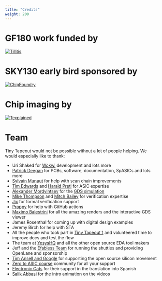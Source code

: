 ```yaml
---
title: "Credits"
weight: 200
---
```


# GF180 work funded by

<a href="https://www.tillitis.se/"> <img src="/images/tillitis.png" alt="Tillitis"> </a>

# SKY130 early bird sponsored by

<a href="https://chipfoundry.io"> <img src="/images/chipfoundry.png" alt="ChipFoundry"> </a>

# Chip imaging by

<a href="https://texplained.com"> <img src="/images/texplained.jpg" alt="Texplained"> </a>

# Team

Tiny Tapeout would not be possible without a lot of people helping. We would especially like to thank:

* Uri Shaked for [Wokwi](https://wokwi.com/) development and lots more
* [Patrick Deegan](https://psychogenic.com/) for PCBs, software, documentation, SpASICs and lots more
* [Sylvain Munaut](https://twitter.com/tnt) for help with scan chain improvements
* [Tim Edwards](https://www.linkedin.com/in/tim-edwards-4376a18/) and [Harald Pretl](https://www.linkedin.com/in/harald-pretl-4911ba10/) for ASIC expertise
* [Alexander Mordvintsev](https://znah.net/) for the [GDS simulation](https://znah.net/tt09/)
* [Mike Thompson](https://www.linkedin.com/in/michael-thompson-0a581a/) and [Mitch Bailey](https://www.linkedin.com/in/mitch-bailey-8ba0b45/) for verification expertise
* [Jix](https://twitter.com/jix_) for formal verification support
* [Proppy](https://twitter.com/proppy) for help with GitHub actions
* [Maximo Balestrini](https://twitter.com/maxiborga) for all the amazing renders and the interactive GDS viewer
* James Rosenthal for coming up with digital design examples
* Jeremy Birch for help with STA
* All the people who took part in [Tiny Tapeout 1](/chips/tt01) and volunteered time to improve docs and test the flow
* The team at [YosysHQ](https://www.yosyshq.com/) and all the other open source EDA tool makers
* Jeff and the [Efabless Team](https://efabless.com/) for running the shuttles and providing OpenLane and sponsorship
* [Tim Ansell and Google](https://www.youtube.com/watch?v=EczW2IWdnOM) for supporting the open source silicon movement
* [Zero to ASIC course](https://zerotoasiccourse.com/) community for all your support
* [Electronic Cats](https://electroniccats.com/) for their support in the translation into Spanish
* [Salik Abbasi](https://www.instagram.com/salikabbasi/) for the intro animation on the videos
